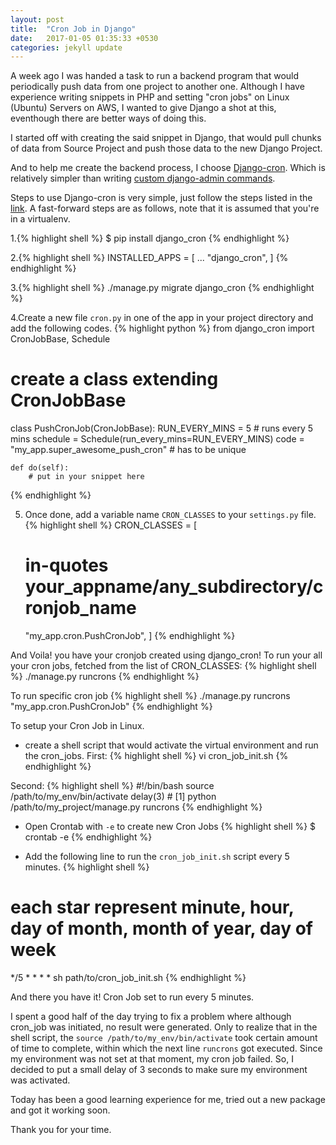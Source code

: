 ```yaml
---
layout: post
title:  "Cron Job in Django"
date:   2017-01-05 01:35:33 +0530
categories: jekyll update
---
```


A week ago I was handed a task to run a backend program that would periodically push data from one project to another one. Although I have experience writing snippets in PHP and setting "cron jobs" on Linux (Ubuntu) Servers on AWS, I wanted to give Django a shot at this, eventhough there are better ways of doing this.

I started off with creating the said snippet in Django, that would pull chunks of data from Source Project and push those data to the new Django Project. 

And to help me create the backend process, I choose [Django-cron](http://django-cron.readthedocs.io/en/latest/introduction.html). Which is relatively simpler than writing [custom django-admin commands](https://docs.djangoproject.com/en/1.10/howto/custom-management-commands/).

Steps to use Django-cron is very simple, just follow the steps listed in the [link](http://django-cron.readthedocs.io/en/latest/installation.html). A fast-forward steps are as follows, note that it is assumed that you're in a virtualenv.

1.{% highlight shell %}
$ pip install django_cron
{% endhighlight %}

2.{% highlight shell %}
INSTALLED_APPS = [
    ...
    "django_cron",
]
{% endhighlight %}

3.{% highlight shell %}
./manage.py migrate django_cron
{% endhighlight %}

4.Create a new file `cron.py` in one of the app in your project directory and add the following codes.
{% highlight python %}
from django_cron import CronJobBase, Schedule

# create a class extending CronJobBase
class PushCronJob(CronJobBase):
    RUN_EVERY_MINS = 5 # runs every 5 mins
    schedule = Schedule(run_every_mins=RUN_EVERY_MINS)
    code = "my_app.super_awesome_push_cron" # has to be unique

    def do(self):
        # put in your snippet here
{% endhighlight %}

5. Once done, add a variable name `CRON_CLASSES` to your `settings.py` file.
{% highlight shell %}
CRON_CLASSES = [
    # in-quotes your_appname/any_subdirectory/cronjob_name
    "my_app.cron.PushCronJob",
]
{% endhighlight %}

And Voila! you have your cronjob created using django_cron!
To run your all your cron jobs, fetched from the list of CRON_CLASSES:
{% highlight shell %}
./manage.py runcrons
{% endhighlight %}

To run specific cron job
{% highlight shell %}
./manage.py runcrons "my_app.cron.PushCronJob"
{% endhighlight %}

To setup your Cron Job in Linux.

* create a shell script that would activate the virtual environment and run the cron_jobs.
First:
{% highlight shell %}
vi cron_job_init.sh
{% endhighlight %}

Second:
{% highlight shell %}
#!/bin/bash
source /path/to/my_env/bin/activate
delay(3) # [1]
python /path/to/my_project/manage.py runcrons
{% endhighlight %}

* Open Crontab with `-e` to create new Cron Jobs
{% highlight shell %} $ crontab -e {% endhighlight %}

* Add the following line to run the `cron_job_init.sh` script every 5 minutes.
{% highlight shell %}
# each star represent minute, hour, day of month, month of year, day of week
*/5 * * * * sh path/to/cron_job_init.sh
{% endhighlight %}

And there you have it!
Cron Job set to run every 5 minutes.

I spent a good half of the day trying to fix a problem where although cron_job was initiated, no result were generated. Only to realize that in the shell script, the `source /path/to/my_env/bin/activate` took certain amount of time to complete, within which the next line `runcrons` got executed. Since my environment was not set at that moment, my cron job failed. So, I decided to put a small delay of 3 seconds to make sure my environment was activated.

Today has been a good learning experience for me, tried out a new package and got it working soon.

Thank you for your time.